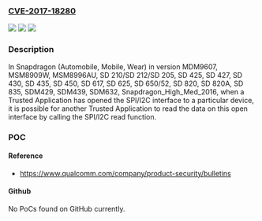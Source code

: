 ### [CVE-2017-18280](https://cve.mitre.org/cgi-bin/cvename.cgi?name=CVE-2017-18280)
![](https://img.shields.io/static/v1?label=Product&message=Snapdragon%20Automobile%2C%20Snapdragon%20Mobile%2C%20Snapdragon%20Wear&color=blue)
![](https://img.shields.io/static/v1?label=Version&message=n%2Fa&color=blue)
![](https://img.shields.io/static/v1?label=Vulnerability&message=Access%20to%20the%20SPI%2FI2C%20bus%20is%20non-exclusive&color=brighgreen)

### Description

In Snapdragon (Automobile, Mobile, Wear) in version MDM9607, MSM8909W, MSM8996AU, SD 210/SD 212/SD 205, SD 425, SD 427, SD 430, SD 435, SD 450, SD 617, SD 625, SD 650/52, SD 820, SD 820A, SD 835, SDM429, SDM439, SDM632, Snapdragon_High_Med_2016, when a Trusted Application has opened the SPI/I2C interface to a particular device, it is possible for another Trusted Application to read the data on this open interface by calling the SPI/I2C read function.

### POC

#### Reference
- https://www.qualcomm.com/company/product-security/bulletins

#### Github
No PoCs found on GitHub currently.

